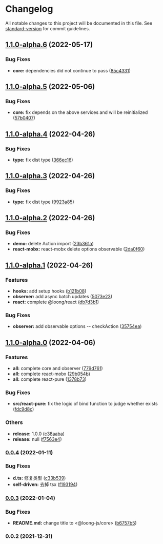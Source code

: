 # Changelog

All notable changes to this project will be documented in this file. See [standard-version](https://github.com/conventional-changelog/standard-version) for commit guidelines.

## [1.1.0-alpha.6](https://github.com/StructureBuilder/loong-core/compare/v1.1.0-alpha.5...v1.1.0-alpha.6) (2022-05-17)


### Bug Fixes

* **core:** dependencies did not continue to pass ([85c4331](https://github.com/StructureBuilder/loong-core/commit/85c4331da79b4699aba1be36c9752c4b727f5b32))

## [1.1.0-alpha.5](https://github.com/StructureBuilder/loong-core/compare/v1.1.0-alpha.4...v1.1.0-alpha.5) (2022-05-06)


### Bug Fixes

* **core:** fix depends on the above services and will be reinitialized ([57b0407](https://github.com/StructureBuilder/loong-core/commit/57b0407a0ac2c58c88ca99a137b78641dbe1be89))

## [1.1.0-alpha.4](https://github.com/StructureBuilder/loong-core/compare/v1.1.0-alpha.3...v1.1.0-alpha.4) (2022-04-26)


### Bug Fixes

* **type:** fix dist type ([366ec16](https://github.com/StructureBuilder/loong-core/commit/366ec1645efe9af3738157aa9331c74b0bd02e69))

## [1.1.0-alpha.3](https://github.com/StructureBuilder/loong-core/compare/v1.1.0-alpha.2...v1.1.0-alpha.3) (2022-04-26)


### Bug Fixes

* **type:** fix dist type ([9923a85](https://github.com/StructureBuilder/loong-core/commit/9923a85031bf5d05fae4cc2e550e7ac33e46e320))

## [1.1.0-alpha.2](https://github.com/StructureBuilder/loong-core/compare/v1.1.0-alpha.1...v1.1.0-alpha.2) (2022-04-26)


### Bug Fixes

* **demo:** delete Action import ([23b361a](https://github.com/StructureBuilder/loong-core/commit/23b361a34078c5216f90608d24d537ca848d0bd6))
* **react-mobx:** react-mobx delete options observable ([2da0f60](https://github.com/StructureBuilder/loong-core/commit/2da0f60f4b48b50dd0a1fe8105356b8381eb4dc3))

## [1.1.0-alpha.1](https://github.com/StructureBuilder/loong-core/compare/v1.1.0-alpha.0...v1.1.0-alpha.1) (2022-04-26)


### Features

* **hooks:** add setup hooks ([b121b08](https://github.com/StructureBuilder/loong-core/commit/b121b084eb7ebef1672a7c077fad5195914821b3))
* **observer:** add async batch updates ([5073e23](https://github.com/StructureBuilder/loong-core/commit/5073e23960ed064606fa200eb0f5c7d8aac1eb6d))
* **react:** complete @loong/react ([db7d3b1](https://github.com/StructureBuilder/loong-core/commit/db7d3b13ef86dc0972f8bacc2d489a1bcc6889b9))


### Bug Fixes

* **observer:** add observable options -- checkAction ([35754ea](https://github.com/StructureBuilder/loong-core/commit/35754ea3a45fe0e6dea565b02b9f6ee5fd089c4a))

## [1.1.0-alpha.0](https://github.com/StructureBuilder/loong-core/compare/v0.0.4...v1.1.0-alpha.0) (2022-04-06)


### Features

* **all:** complete core and observer ([779d761](https://github.com/StructureBuilder/loong-core/commit/779d761181d8d4bc1b6d586ed0da1a449802fc3c))
* **all:** complete react-mobx ([29b054b](https://github.com/StructureBuilder/loong-core/commit/29b054be70555a54443e1b0e2270041df8b42535))
* **all:** complete react-pure ([1378b73](https://github.com/StructureBuilder/loong-core/commit/1378b7392c1eaf340d0982f123d178b289b6058b))


### Bug Fixes

* **src/react-pure:** fix the logic of bind function to judge whether  exists ([fdc9d8c](https://github.com/StructureBuilder/loong-core/commit/fdc9d8ce9e144fbfa9d3bc7d0f0ce2ee76be369f))


### Others

* **release:** 1.0.0 ([c38aaba](https://github.com/StructureBuilder/loong-core/commit/c38aaba4dc720992339671586a3d6ba249b0186f))
* **release:** null ([f7563e4](https://github.com/StructureBuilder/loong-core/commit/f7563e4e84cc3701a7f9a55268f0af06d2135ac0))

### [0.0.4](https://github.com/StructureBuilder/loong-core/compare/v0.0.3...v0.0.4) (2022-01-11)


### Bug Fixes

* **d.ts:** 修复类型 ([c33b539](https://github.com/StructureBuilder/loong-core/commit/c33b539422731d4ce265b0556ccf8abad6852793))
* **self-driven:** 去掉 tsx ([f193194](https://github.com/StructureBuilder/loong-core/commit/f1931943b821c808afbac4a87f3b91d032fad109))

### [0.0.3](https://github.com/StructureBuilder/loong-core/compare/v0.0.2...v0.0.3) (2022-01-04)


### Bug Fixes

* **README.md:** change title to <@loong-js/core> ([b6757b5](https://github.com/StructureBuilder/loong-core/commit/b6757b5da7b1ae44e234f4f50990e4995204efc2))

### 0.0.2 (2021-12-31)
